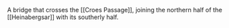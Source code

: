 A bridge that crosses the [[Croes Passage]], joining the northern half of the [[Heinabergsar]] with its southerly half.